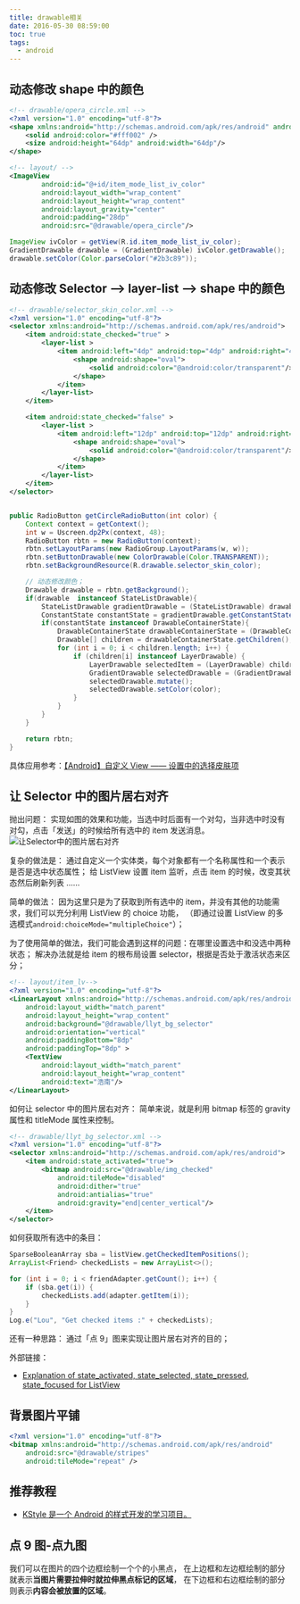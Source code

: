 ```yaml
---
title: drawable相关
date: 2016-05-30 08:59:00
toc: true
tags:
  - android
---
```


## 动态修改 shape 中的颜色

```xml
<!-- drawable/opera_circle.xml -->
<?xml version="1.0" encoding="utf-8"?>
<shape xmlns:android="http://schemas.android.com/apk/res/android" android:shape="oval">
    <solid android:color="#fff002" />
    <size android:height="64dp" android:width="64dp"/>
</shape>
```

```xml
<!-- layout/ -->
<ImageView
        android:id="@+id/item_mode_list_iv_color"
        android:layout_width="wrap_content"
        android:layout_height="wrap_content"
        android:layout_gravity="center"
        android:padding="28dp"
        android:src="@drawable/opera_circle"/>
```

```java
ImageView ivColor = getView(R.id.item_mode_list_iv_color);
GradientDrawable drawable = (GradientDrawable) ivColor.getDrawable();
drawable.setColor(Color.parseColor("#2b3c89"));
```

## 动态修改 Selector --> layer-list --> shape 中的颜色

```xml
<!-- drawable/selector_skin_color.xml -->
<?xml version="1.0" encoding="utf-8"?>
<selector xmlns:android="http://schemas.android.com/apk/res/android">
    <item android:state_checked="true" >
        <layer-list >
            <item android:left="4dp" android:top="4dp" android:right="4dp" android:bottom="4dp">
                <shape android:shape="oval">
                    <solid android:color="@android:color/transparent"/>
                </shape>
            </item>
        </layer-list>
    </item>

    <item android:state_checked="false" >
        <layer-list >
            <item android:left="12dp" android:top="12dp" android:right="12dp" android:bottom="12dp">
                <shape android:shape="oval">
                    <solid android:color="@android:color/transparent"/>
                </shape>
            </item>
        </layer-list>
    </item>
</selector>
```

```java

public RadioButton getCircleRadioButton(int color) {
    Context context = getContext();
    int w = Uscreen.dp2Px(context, 48);
    RadioButton rbtn = new RadioButton(context);
    rbtn.setLayoutParams(new RadioGroup.LayoutParams(w, w));
    rbtn.setButtonDrawable(new ColorDrawable(Color.TRANSPARENT));
    rbtn.setBackgroundResource(R.drawable.selector_skin_color);

    // 动态修改颜色；
    Drawable drawable = rbtn.getBackground();
    if(drawable  instanceof StateListDrawable){
        StateListDrawable gradientDrawable = (StateListDrawable) drawable;
        ConstantState constantState = gradientDrawable.getConstantState();
        if(constantState instanceof DrawableContainerState){
            DrawableContainerState drawableContainerState = (DrawableContainerState)constantState;
            Drawable[] children = drawableContainerState.getChildren();
            for (int i = 0; i < children.length; i++) {
                if (children[i] instanceof LayerDrawable) {
                    LayerDrawable selectedItem = (LayerDrawable) children[i];
                    GradientDrawable selectedDrawable = (GradientDrawable) selectedItem.getDrawable(0);
                    selectedDrawable.mutate();
                    selectedDrawable.setColor(color);
                }
            }
        }
    }

    return rbtn;
}
```

具体应用参考：[【Android】自定义 View —— 设置中的选择皮肤项](http://blog.csdn.net/ly1414725328/article/details/51386418)

## 让 Selector 中的图片居右对齐

抛出问题：
实现如图的效果和功能，当选中时后面有一个对勾，当非选中时没有对勾，点击「发送」的时候给所有选中的 item 发送消息。
![让Selector中的图片居右对齐](https://github.com/lyloou/img/raw/develop/z/20191211143106.jpg)

复杂的做法是：
通过自定义一个实体类，每个对象都有一个名称属性和一个表示是否是选中状态属性；
给 ListView 设置 item 监听，点击 item 的时候，改变其状态然后刷新列表 ……

简单的做法：
因为这里只是为了获取到所有选中的 item，并没有其他的功能需求，我们可以充分利用 ListView 的 choice 功能，
（即通过设置 ListView 的多选模式`android:choiceMode="multipleChoice"`）；

为了使用简单的做法，我们可能会遇到这样的问题：在哪里设置选中和没选中两种状态；
解决办法就是给 item 的根布局设置 selector，根据是否处于激活状态来区分；

```xml
<!-- layout/item_lv-->
<?xml version="1.0" encoding="utf-8"?>
<LinearLayout xmlns:android="http://schemas.android.com/apk/res/android"
    android:layout_width="match_parent"
    android:layout_height="wrap_content"
    android:background="@drawable/llyt_bg_selector"
    android:orientation="vertical"
    android:paddingBottom="8dp"
    android:paddingTop="8dp" >
    <TextView
        android:layout_width="match_parent"
        android:layout_height="wrap_content"
        android:text="浩南"/>
</LinearLayout>
```

如何让 selector 中的图片居右对齐：
简单来说，就是利用 bitmap 标签的 gravity 属性和 titleMode 属性来控制。

```xml
<!-- drawable/llyt_bg_selector.xml -->
<?xml version="1.0" encoding="utf-8"?>
<selector xmlns:android="http://schemas.android.com/apk/res/android">
    <item android:state_activated="true">
        <bitmap android:src="@drawable/img_checked"
            android:tileMode="disabled"
            android:dither="true"
            android:antialias="true"
            android:gravity="end|center_vertical"/>
    </item>
</selector>
```

如何获取所有选中的条目：

```java
SparseBooleanArray sba = listView.getCheckedItemPositions();
ArrayList<Friend> checkedLists = new ArrayList<>();

for (int i = 0; i < friendAdapter.getCount(); i++) {
    if (sba.get(i)) {
        checkedLists.add(adapter.getItem(i));
    }
}
Log.e("Lou", "Get checked items :" + checkedLists);
```

还有一种思路：
通过「点 9」图来实现让图片居右对齐的目的；

外部链接：

- [Explanation of state_activated, state_selected, state_pressed, state_focused for ListView](http://stackoverflow.com/questions/13634259/explanation-of-state-activated-state-selected-state-pressed-state-focused-for)

## 背景图片平铺

```xml
<?xml version="1.0" encoding="utf-8"?>
<bitmap xmlns:android="http://schemas.android.com/apk/res/android"
    android:src="@drawable/stripes"
    android:tileMode="repeat" />
```

## 推荐教程

- [KStyle 是一个 Android 的样式开发的学习项目。](https://github.com/keeganlee/kstyle)

## 点 9 图-点九图

我们可以在图片的四个边框绘制一个个的小黑点，
在上边框和左边框绘制的部分就表示**当图片需要拉伸时就拉伸黑点标记的区域**，
在下边框和右边框绘制的部分则表示**内容会被放置的区域**。

